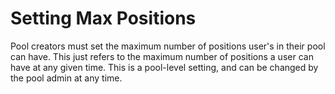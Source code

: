 # Setting Max Positions

Pool creators must set the maximum number of positions user's in their pool can have. This just refers to the maximum number of positions a user can have at any given time. This is a pool-level setting, and can be changed by the pool admin at any time.

